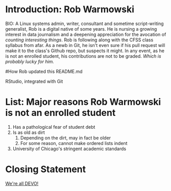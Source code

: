 
# Introduction: Rob Warmowski

BIO: A Linux systems admin, writer, consultant and sometime script-writing generalist, Rob is a digital native of some years. He is nursing a growing interest in data journalism and a deepening appreciation for the avocation of *counting interesting things*. Rob is following along with the CFSS class syllabus from afar. As a newb in Git, he isn't even sure if his pull request will make it to the class's Github repo, but suspects it might.  In any event, as he is not an enrolled student, his contributions are not to be graded.  *Which is probably lucky for him.*

#How Rob updated this README.md

RStudio, integrated with Git

# List: Major reasons Rob Warmowski is not an enrolled student

1. Has a pathological fear of student debt
2. Is as old as dirt
   1. Depending on the dirt, may in fact be older
   2. For some reason, cannot make ordered lists indent
3. University of Chicago's stringent academic standards 

# Closing Statement

[We're all DEVO!](http://www.clubdevo.com/)




